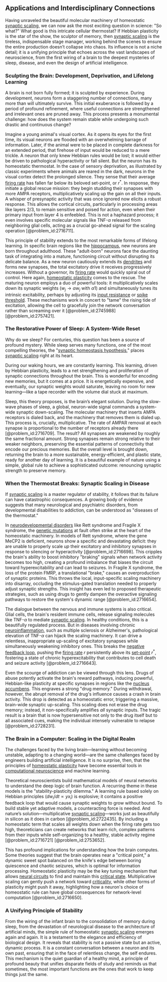 ## Applications and Interdisciplinary Connections

Having unraveled the beautiful molecular machinery of homeostatic [synaptic scaling](@article_id:173977), we can now ask the most exciting question in science: "So what?" What good is this intricate cellular thermostat? If Hebbian plasticity is the star of the show, the sculptor of memory, then [synaptic scaling](@article_id:173977) is the tireless, indispensable stage manager, working behind the scenes to ensure the entire production doesn’t collapse into chaos. Its influence is not a niche detail; it is a unifying principle that echoes across the vast landscapes of neuroscience, from the first wiring of a brain to the deepest mysteries of sleep, disease, and even the design of artificial intelligence.

### Sculpting the Brain: Development, Deprivation, and Lifelong Learning

A brain is not born fully formed; it is sculpted by experience. During development, neurons form a staggering number of connections, many more than will ultimately survive. This initial exuberance is followed by a period of profound refinement, where useful connections are strengthened and irrelevant ones are pruned away. This process presents a monumental challenge: how does the system remain stable while undergoing such drastic and continuous change?

Imagine a young animal's visual cortex. As it opens its eyes for the first time, its visual neurons are flooded with an overwhelming barrage of information. Later, if the animal were to be placed in complete darkness for an extended period, that firehose of input would be reduced to a mere trickle. A neuron that only knew Hebbian rules would be lost; it would either be driven to pathological hyperactivity or fall silent. But the neuron has its homeostatic thermostat. In the case of sensory deprivation, as illustrated by classic experiments where animals are reared in the dark, neurons in the visual cortex detect the prolonged silence. They sense that their average [firing rate](@article_id:275365) has fallen far below its beloved set-point, or $r^*$. In response, they initiate a global rescue mission: they begin studding their synapses with more AMPA receptors, multiplicatively scaling up the gain on all their inputs. A whisper of presynaptic activity that was once ignored now elicits a robust response. This allows the cortical circuits, particularly in processing areas like layers 2/3, to remain sensitive and poised for action, even when their primary input from layer 4 is enfeebled. This is not a haphazard process; it even involves specific molecular signals like TNF-$\alpha$ released from neighboring glial cells, acting as a crucial go-ahead signal for the scaling operation [@problem_id:2716711].

This principle of stability extends to the most remarkable forms of lifelong learning. In specific brain regions like the [hippocampus](@article_id:151875), new neurons are born throughout adulthood. These "adult-born" neurons face the daunting task of integrating into a mature, functioning circuit without disrupting its delicate balance. As a new neuron cautiously extends its [dendrites](@article_id:159009) and forms new synapses, the total excitatory drive it receives progressively increases. Without a governor, its [firing rate](@article_id:275365) would quickly spiral out of control. Here again, [homeostatic plasticity](@article_id:150699) comes to the rescue. The maturing neuron employs a duo of powerful tools: it multiplicatively scales down its synaptic weights ($w_j \to \alpha w_j$ with $\alpha  1$) and simultaneously tunes its intrinsic excitability, perhaps by adjusting its [input resistance](@article_id:178151) or [spike threshold](@article_id:198355). These mechanisms work in concert to "tame" the rising tide of excitation, allowing the cell to gracefully join the network conversation rather than screaming over it [@problem_id:2745988] [@problem_id:2757421].

### The Restorative Power of Sleep: A System-Wide Reset

Why do we sleep? For centuries, this question has been a source of profound mystery. While sleep serves many functions, one of the most compelling theories, the "[synaptic homeostasis hypothesis](@article_id:153198)," places [synaptic scaling](@article_id:173977) right at its heart.

During our waking hours, we are constantly learning. This learning, driven by Hebbian plasticity, leads to a net strengthening and proliferation of synaptic connections throughout the brain. This is wonderful for encoding new memories, but it comes at a price. It is energetically expensive, and eventually, our synaptic weights would saturate, leaving no room for new learning—like a tape recorder with the volume dial stuck at maximum.

Sleep, this theory proposes, is the brain’s elegant solution. During the slow-wave phases of sleep, a global, neuron-wide signal commands a system-wide synaptic down-scaling. The molecular machinery that inserts AMPA receptors is dialed back, and the machinery that removes them is dialed up. This process is, crucially, multiplicative. The rate of AMPAR removal at each synapse is proportional to the number of receptors already there [@problem_id:2716709]. The result? All synapses are weakened by roughly the same fractional amount. Strong synapses remain strong relative to their weaker neighbors, preserving the essential patterns of connectivity that encode our precious memories. But the overall level is brought down, returning the brain to a more sustainable, energy-efficient, and plastic state, ready for another day of learning. It is a beautiful example of nature using a simple, global rule to achieve a sophisticated outcome: renouncing synaptic strength to preserve memory.

### When the Thermostat Breaks: Synaptic Scaling in Disease

If [synaptic scaling](@article_id:173977) is a master regulator of stability, it follows that its failure can have catastrophic consequences. A growing body of evidence suggests that many neurological and psychiatric disorders, from developmental disabilities to addiction, can be understood as "diseases of the thermostat."

In [neurodevelopmental disorders](@article_id:189084) like Rett syndrome and Fragile X syndrome, the [genetic mutations](@article_id:262134) at fault often strike at the heart of the homeostatic machinery. In models of Rett syndrome, where the gene MeCP2 is deficient, neurons show a specific and devastating deficit: they are unable to properly scale *up* their excitatory and inhibitory synapses in response to silencing or hyperactivity [@problem_id:2716698]. This cripples the brain's ability to boost inhibitory "braking" signals when network activity becomes too high, creating a profound imbalance that biases the circuit toward hyperexcitability and can lead to seizures. In Fragile X syndrome, the loss of the protein FMRP, a translational "brake," causes an overproduction of synaptic proteins. This throws the local, input-specific scaling machinery into disarray, occluding the stimulus-gated translation needed to properly adjust synaptic strengths. This insight has even led to proposed therapeutic strategies, such as using drugs to gently dampen the overactive signaling pathways to restore the system's dynamic range [@problem_id:2716654].

The dialogue between the nervous and immune systems is also critical. Glial cells, the brain's resident immune cells, release signaling molecules like TNF-$\alpha$ to mediate [synaptic scaling](@article_id:173977). In healthy conditions, this is a beautifully regulated process. But in diseases involving chronic [neuroinflammation](@article_id:166356), such as multiple sclerosis or Alzheimer's, pathological elevation of TNF-$\alpha$ can hijack the scaling machinery. It can drive a relentless, inappropriate up-scaling of excitatory synapses while simultaneously weakening inhibitory ones. This breaks the [negative feedback loop](@article_id:145447), pushing the [firing rate](@article_id:275365) $r$ persistently above its [set-point](@article_id:275303) $r^*$, fostering a state of chronic hyperexcitability that contributes to cell death and seizure activity [@problem_id:2716643].

Even the scourge of addiction can be viewed through this lens. Drugs of abuse potently activate the brain's reward pathways, inducing powerful, Hebbian-like plasticity at specific synapses in regions like the [nucleus accumbens](@article_id:174824). This engraves a strong "drug memory." During withdrawal, however, the abrupt removal of the drug's influence causes a crash in brain activity. This drop is detected as a homeostatic error, triggering a massive, brain-wide synaptic up-scaling. This scaling does not erase the drug memory; instead, it non-specifically amplifies *all* synaptic inputs. The tragic result is a brain that is now hypersensitive not only to the drug itself but to all associated cues, making the individual intensely vulnerable to relapse [@problem_id:2728231].

### The Brain in a Computer: Scaling in the Digital Realm

The challenges faced by the living brain—learning without becoming unstable, adapting to a changing world—are the same challenges faced by engineers building artificial intelligence. It is no surprise, then, that the principles of [homeostatic plasticity](@article_id:150699) have become essential tools in [computational neuroscience](@article_id:274006) and machine learning.

Theoretical neuroscientists build mathematical models of neural networks to understand the deep logic of brain function. A recurring theme in these models is the "stability-plasticity dilemma." A learning rule based solely on Hebbian principles ($dw_i/dt \propto y x_i$) is explosive; it contains a positive feedback loop that would cause synaptic weights to grow without bound. To build stable yet adaptive models, a counteracting force is needed. And nature’s solution—multiplicative [synaptic scaling](@article_id:173977)—works just as beautifully in silicon as it does in carbon [@problem_id:2722435]. By including a homeostatic term that scales all weights down when the firing rate gets too high, theoreticians can create networks that learn rich, complex patterns from their inputs while self-organizing to a healthy, stable activity regime [@problem_id:2716721] [@problem_id:2753652].

This has profound implications for understanding how the brain computes. Some theories suggest that the brain operates near a "critical point," a dynamic sweet spot balanced on the knife's edge between boring quiescence and chaotic seizures, which is optimal for information processing. Homeostatic plasticity may be the key tuning mechanism that allows [neural circuits](@article_id:162731) to find and maintain this [critical state](@article_id:160206). Multiplicative scaling can gently push a network toward [criticality](@article_id:160151), while other forms of plasticity might push it away, highlighting how a neuron's choice of homeostatic rule can have global consequences for network-level computation [@problem_id:2716650].

### A Unifying Principle of Stability

From the wiring of the infant brain to the consolidation of memory during sleep, from the devastation of neurological disease to the architecture of artificial minds, the simple rule of homeostatic [synaptic scaling](@article_id:173977) emerges again and again. It is a testament to the elegance and efficiency of biological design. It reveals that stability is not a passive state but an active, dynamic process. It is a constant conversation between a neuron and its own past, ensuring that in the face of relentless change, the self endures. This mechanism is the quiet guardian of a healthy mind, a principle of profound beauty that unifies disparate fields of study and reminds us that sometimes, the most important functions are the ones that work to keep things just the same.